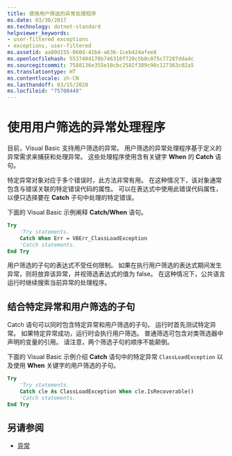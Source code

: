 ```yaml
---
title: 使用用户筛选的异常处理程序
ms.date: 03/30/2017
ms.technology: dotnet-standard
helpviewer_keywords:
- user-filtered exceptions
- exceptions, user-filtered
ms.assetid: aa80d155-060d-41b4-a636-1ceb424afee8
ms.openlocfilehash: 5537404178b746310f720c5b0c075c77287dda4c
ms.sourcegitcommit: 7588136e355e10cbc2582f389c90c127363c02a5
ms.translationtype: HT
ms.contentlocale: zh-CN
ms.lasthandoff: 03/15/2020
ms.locfileid: "75708448"
---
```

# <a name="using-user-filtered-exception-handlers"></a>使用用户筛选的异常处理程序

目前，Visual Basic 支持用户筛选的异常。 用户筛选的异常处理程序基于定义的异常需求来捕获和处理异常。 这些处理程序使用含有关键字 **When** 的 **Catch** 语句。  
  
 特定异常对象对应于多个错误时，此方法非常有用。 在这种情况下，该对象通常包含与错误关联的特定错误代码的属性。 可以在表达式中使用此错误代码属性，以便只选择要在 **Catch** 子句中处理的特定错误。  
  
 下面的 Visual Basic 示例阐释 **Catch/When** 语句。  
  
```vb
Try  
    'Try statements.  
    Catch When Err = VBErr_ClassLoadException
    'Catch statements.
End Try  
```  
  
 用户筛选的子句的表达式不受任何限制。 如果在执行用户筛选的表达式期间发生异常，则将放弃该异常，并视筛选表达式的值为 false。 在这种情况下，公共语言运行时继续搜索当前异常的处理程序。  
  
## <a name="combining-the-specific-exception-and-the-user-filtered-clauses"></a>结合特定异常和用户筛选的子句  
 Catch 语句可以同时包含特定异常和用户筛选的子句。 运行时首先测试特定异常。 如果特定异常成功，运行时会执行用户筛选。 普通筛选可包含对类筛选器中声明的变量的引用。 请注意，两个筛选子句的顺序不能颠倒。  
  
 下面的 Visual Basic 示例介绍 **Catch** 语句中的特定异常 `ClassLoadException` 以及使用 **When** 关键字的用户筛选的子句。  
  
```vb
Try  
    'Try statements.
    Catch cle As ClassLoadException When cle.IsRecoverable()  
    'Catch statements.
End Try  
```  

## <a name="see-also"></a>另请参阅

- [异常](index.md)

